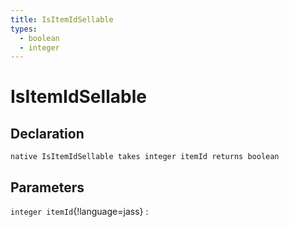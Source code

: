 ```yaml
---
title: IsItemIdSellable
types:
  - boolean
  - integer
---
```


# IsItemIdSellable

## Declaration

```jass
native IsItemIdSellable takes integer itemId returns boolean
```

## Parameters
`integer itemId`{!language=jass}
: 
